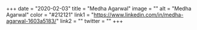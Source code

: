 +++ 
date = "2020-02-03" 
title = "Medha Agarwal" 
image = "" 
alt = "Medha Agarwal" 
color = "#212121" 
link1 = "https://www.linkedin.com/in/medha-agarwal-1603a5183/" 
link2 = ""
twitter = ""
+++